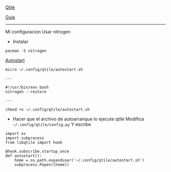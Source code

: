 [Qtile](http://www.qtile.org/)

[Guia](https://github.com/qtile/qtile/wiki/wallpapers)

---

Mi configuracion
Usar nitrogen
- Instalar
```
pacman -S nitrogen
```
[Autostart](https://github.com/DeathGabox/Dotfiles/blob/main/Config/Qtile/autostart.sh)
```
micro ~/.config/qtile/autostart.sh

---

#!/usr/bin/env bash
nitrogen --restore

---

chmod +x ~/.config/qtile/autostart.sh
```
- Hacer que el archivo de autoarranque lo ejecute qtile
Modifica ```~/.config/qtile/config.py```
Y escribe
```
import os
import subprocess
from libqtile import hook

@hook.subscribe.startup_once
def autostart():
    home = os.path.expanduser('~/.config/qtile/autostart.sh')
    subprocess.Popen([home])
```

